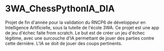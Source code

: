 # 3WA_ChessPythonIA_DIA
Projet de fin d'année pour la validation du RNCP6 de développeur en Intelligence Artificielle, sous la tutelle de l'école 3WA.
Ce projet est une app de jeu d'échec faite from scratch.
Le but est de créer un jeu d'échec légitime, avec une surcouche d'IA permettant de jouer des parties contre cette dernière.
L'IA se doit de jouer des coups pertinents.

